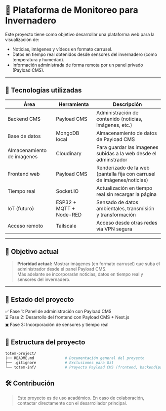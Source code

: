 # 🌱 Plataforma de Monitoreo para Invernadero

Este proyecto tiene como objetivo desarrollar una plataforma web para la visualización de:

- Noticias, imágenes y vídeos en formato carrusel.
- Datos en tiempo real obtenidos desde sensores del invernadero (como temperatura y humedad).
- Información administrada de forma remota por un panel privado (Payload CMS).

---

## 🧩 Tecnologías utilizadas

| Área          | Herramienta             | Descripción                                                             |
| ------------- | ----------------------- | ----------------------------------------------------------------------- |
| Backend CMS   | Payload CMS             | Administración de contenido (noticias, imágenes, etc.)                  |
| Base de datos | MongoDB local           | Almacenamiento de datos de Payload CMS                                  |
| Almacenamiento de imagenes | Cloudinary | Para guardar las imagenes subidas a la web desde el adminstrador |
| Frontend web  | Payload CMS             | Renderizado de la web (pantalla fija con carrusel de imágenes/noticias) |
| Tiempo real   | Socket.IO               | Actualización en tiempo real sin recargar la página                     |
| IoT (futuro)  | ESP32 + MQTT + Node-RED | Sensado de datos ambientales, transmisión y transformación              |
| Acceso remoto | Tailscale               | Acceso desde otras redes vía VPN segura                                 |

---

## 🎯 Objetivo actual

> **Prioridad actual:** Mostrar imágenes (en formato carrusel) que suba el administrador desde el panel Payload CMS.  
> Más adelante se incorporarán noticias, datos en tiempo real y sensores del invernadero.

---

## 🚧 Estado del proyecto

✅ Fase 1: Panel de administración con Payload CMS  
⌛ Fase 2: Desarrollo del frontend con Payload CMS + Next.js  
✖️ Fase 3: Incorporación de sensores y tiempo real

## 📁 Estructura del proyecto

```bash
totem-project/
├── README.md              # Documentación general del proyecto
├── .gitignore             # Exclusiones para Git
└── totem-inf/             # Proyecto Payload CMS (frontend, backend(panel admin))
```

## 🛠️ Contribución

> Este proyecto es de uso académico. En caso de colaboración, contactar directamente con el desarrollador principal.

